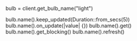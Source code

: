 bulb = client.get_bulb_name("light")

bulb.name().keep_updated(Duration::from_secs(5))
bulb.name().on_update(|value| {})
bulb.name().get()
bulb.name().get_blocking()
bulb.name().refresh()
